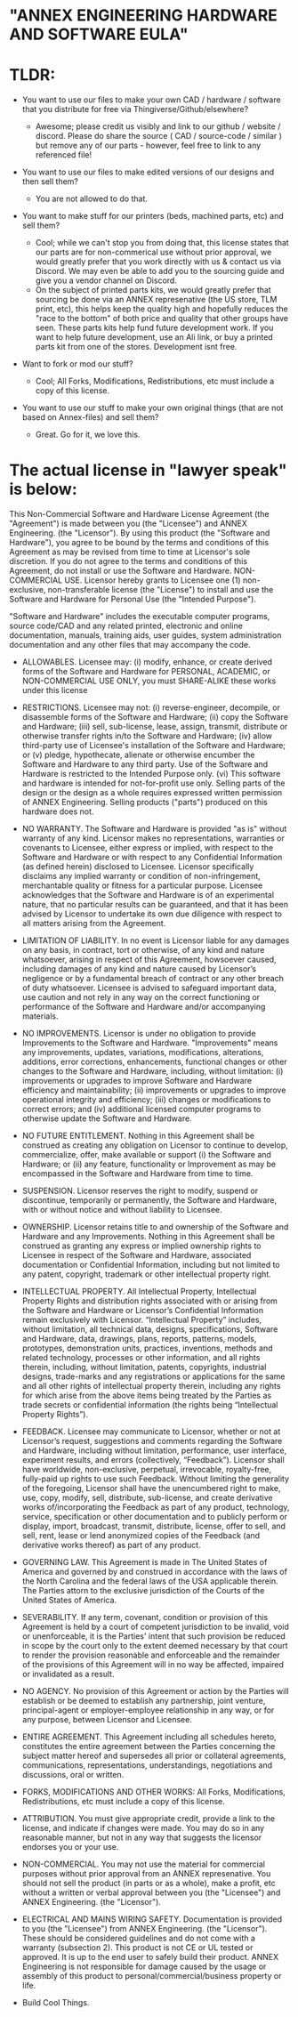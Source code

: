 # "ANNEX ENGINEERING HARDWARE AND SOFTWARE EULA"

# TLDR: 

 - You want to use our files to make your own CAD / hardware / software that you distribute for free via Thingiverse/Github/elsewhere? 
   - Awesome; please credit us visibly and link to our github / website / discord. 
  Please do share the source ( CAD / source-code / similar ) but remove any of our parts - however, feel free to link to any referenced file!

 - You want to use our files to make edited versions of our designs and then sell them? 
	 - You are not allowed to do that.

 - You want to make stuff for our printers (beds, machined parts, etc) and sell them? 
   - Cool; while we can't stop you from doing that, this license states that our parts are for non-commerical use without prior approval, we would greatly prefer that you work directly with us & contact us via Discord. We may even be able to add you to the sourcing guide and give you a vendor channel on Discord.
   - On the subject of printed parts kits, we would greatly prefer that sourcing be done via an ANNEX represenative (the US store, TLM print, etc), this helps keep the quality high and hopefully reduces the "race to the bottom" of both price and quality that other groups have seen. These parts kits help fund future development work. If you want to help future development, use an Ali link, or buy a printed parts kit from one of the stores. Development isnt free.

 - Want to fork or mod our stuff?
	 - Cool; All Forks, Modifications, Redistributions, etc must include a copy of this license.

 - You want to use our stuff to make your own original things (that are not based on Annex-files) and sell them? 
   - Great. Go for it, we love this.
  

# The actual license in "lawyer speak" is below:

This Non-Commercial Software and Hardware License Agreement (the "Agreement") is made between you (the "Licensee") and ANNEX Engineering. (the "Licensor"). By using this product (the "Software and Hardware"), you agree to be bound by the terms and conditions of this Agreement as may be revised from time to time at Licensor's sole discretion. If you do not agree to the terms and conditions of this Agreement, do not install or use the Software and Hardware.
NON-COMMERCIAL USE. Licensor hereby grants to Licensee one (1) non-exclusive, non-transferable license (the "License") to install and use the Software and Hardware for Personal Use (the "Intended Purpose").

"Software and Hardware" includes the executable computer programs, source code/CAD and any related printed, electronic and online documentation, manuals, training aids, user guides, system administration documentation and any other files that may accompany the code.

 - ALLOWABLES. Licensee may: (i) modify, enhance, or create derived forms of the Software and Hardware for PERSONAL, ACADEMIC, or NON-COMMERCIAL USE ONLY, you must SHARE-ALIKE these works under this license

 - RESTRICTIONS. Licensee may not: (i) reverse-engineer, decompile, or disassemble forms of the Software and Hardware; (ii) copy the Software and Hardware; (iii) sell, sub-license, lease, assign, transmit, distribute or otherwise transfer rights in/to the Software and Hardware; (iv) allow third-party use of Licensee's installation of the Software and Hardware; or (v) pledge, hypothecate, alienate or otherwise encumber the Software and Hardware to any third party. Use of the Software and Hardware is restricted to the Intended Purpose only. (vi) This software and hardware is intended for not-for-profit use only. Selling parts of the design or the design as a whole requires expressed written permission of ANNEX Engineering. Selling products ("parts") produced on this hardware does not.

 - NO WARRANTY. The Software and Hardware is provided "as is" without warranty of any kind. Licensor makes no representations, warranties or covenants to Licensee, either express or implied, with respect to the Software and Hardware or with respect to any Confidential Information (as defined herein) disclosed to Licensee. Licensor specifically disclaims any implied warranty or condition of non-infringement, merchantable quality or fitness for a particular purpose. Licensee acknowledges that the Software and Hardware is of an experimental nature, that no particular results can be guaranteed, and that it has been advised by Licensor to undertake its own due diligence with respect to all matters arising from the Agreement.

 - LIMITATION OF LIABILITY. In no event is Licensor liable for any damages on any basis, in contract, tort or otherwise, of any kind and nature whatsoever, arising in respect of this Agreement, howsoever caused, including damages of any kind and nature caused by Licensor’s negligence or by a fundamental breach of contract or any other breach of duty whatsoever. Licensee is advised to safeguard important data, use caution and not rely in any way on the correct functioning or performance of the Software and Hardware and/or accompanying materials.

 - NO IMPROVEMENTS. Licensor is under no obligation to provide Improvements to the Software and Hardware. "Improvements" means any improvements, updates, variations, modifications, alterations, additions, error corrections, enhancements, functional changes or other changes to the Software and Hardware, including, without limitation: (i) improvements or upgrades to improve Software and Hardware efficiency and maintainability; (ii) improvements or upgrades to improve operational integrity and efficiency; (iii) changes or modifications to correct errors; and (iv) additional licensed computer programs to otherwise update the Software and Hardware.

 - NO FUTURE ENTITLEMENT. Nothing in this Agreement shall be construed as creating any obligation on Licensor to continue to develop, commercialize, offer, make available or support (i) the Software and Hardware; or (ii) any feature, functionality or Improvement as may be encompassed in the Software and Hardware from time to time.

 - SUSPENSION. Licensor reserves the right to modify, suspend or discontinue, temporarily or permanently, the Software and Hardware, with or without notice and without liability to Licensee.

 - OWNERSHIP. Licensor retains title to and ownership of the Software and Hardware and any Improvements. Nothing in this Agreement shall be construed as granting any express or implied ownership rights to Licensee in respect of the Software and Hardware, associated documentation or Confidential Information, including but not limited to any patent, copyright, trademark or other intellectual property right.

 - INTELLECTUAL PROPERTY. All Intellectual Property, Intellectual Property Rights and distribution rights associated with or arising from the Software and Hardware or Licensor’s Confidential Information remain exclusively with Licensor. “Intellectual Property” includes, without limitation, all technical data, designs, specifications, Software and Hardware, data, drawings, plans, reports, patterns, models, prototypes, demonstration units, practices, inventions, methods and related technology, processes or other information, and all rights therein, including, without limitation, patents, copyrights, industrial designs, trade-marks and any registrations or applications for the same and all other rights of intellectual property therein, including any rights for which arise from the above items being treated by the Parties as trade secrets or confidential information (the rights being “Intellectual Property Rights”).

 - FEEDBACK. Licensee may communicate to Licensor, whether or not at Licensor’s request, suggestions and comments regarding the Software and Hardware, including without limitation, performance, user interface, experiment results, and errors (collectively, “Feedback”). Licensor shall have worldwide, non-exclusive, perpetual, irrevocable, royalty-free, fully-paid up rights to use such Feedback. Without limiting the generality of the foregoing, Licensor shall have the unencumbered right to make, use, copy, modify, sell, distribute, sub-license, and create derivative works of/incorporating the Feedback as part of any product, technology, service, specification or other documentation and to publicly perform or display, import, broadcast, transmit, distribute, license, offer to sell, and sell, rent, lease or lend anonymized copies of the Feedback (and derivative works thereof) as part of any product.

 - GOVERNING LAW. This Agreement is made in The United States of America and governed by and construed in accordance with the laws of the North Carolina and the federal laws of the USA applicable therein. The Parties attorn to the exclusive jurisdiction of the Courts of the United States of America.

 - SEVERABILITY. If any term, covenant, condition or provision of this Agreement is held by a court of competent jurisdiction to be invalid, void or unenforceable, it is the Parties' intent that such provision be reduced in scope by the court only to the extent deemed necessary by that court to render the provision reasonable and enforceable and the remainder of the provisions of this Agreement will in no way be affected, impaired or invalidated as a result.

 - NO AGENCY. No provision of this Agreement or action by the Parties will establish or be deemed to establish any partnership, joint venture, principal-agent or employer-employee relationship in any way, or for any purpose, between Licensor and Licensee.

 - ENTIRE AGREEMENT. This Agreement including all schedules hereto, constitutes the entire agreement between the Parties concerning the subject matter hereof and supersedes all prior or collateral agreements, communications, representations, understandings, negotiations and discussions, oral or written.

 - FORKS, MODIFICATIONS AND OTHER WORKS: All Forks, Modifications, Redistributions, etc must include a copy of this license.

 - ATTRIBUTION. You must give appropriate credit, provide a link to the license, and indicate if changes were made. You may do so in any reasonable manner, but not in any way that suggests the licensor endorses you or your use.

 - NON-COMMERCIAL. You may not use the material for commercial purposes without prior approval from an ANNEX represenative. You should not sell the product (in parts or as a whole), make a profit, etc without a written or verbal approval between you (the "Licensee") and ANNEX Engineering. (the "Licensor").

 - ELECTRICAL AND MAINS WIRING SAFETY. Documentation is provided to you (the "Licensee") from ANNEX Engineering. (the "Licensor"). These should be considered guidelines and do not come with a warranty (subsection 2). This product is not CE or UL tested or approved. It is up to the end user to safely build their product. ANNEX Engineering is not responsible for damage caused by the usage or assembly of this product to personal/commercial/business property or life.

 - Build Cool Things.

